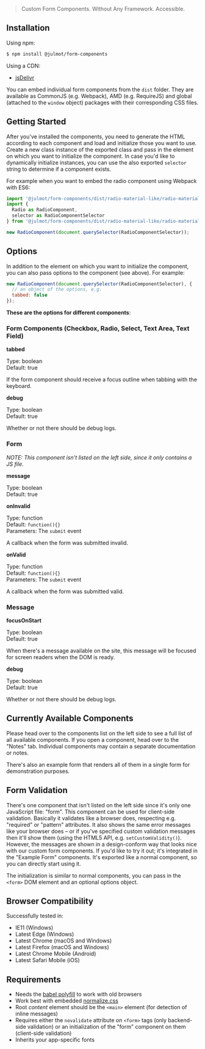 > Custom Form Components. Without Any Framework. Accessible.

## Installation

Using npm:

```bash
$ npm install @julmot/form-components
```

Using a CDN:

- [jsDelivr](https://www.jsdelivr.com/package/npm/@julmot/form-components?path=dist)

You can embed individual form components from the `dist` folder. They are available as CommonJS (e.g. Webpack), AMD (e.g. RequireJS) and global (attached to the `window` object) packages with their corresponding CSS files.

## Getting Started

After you've installed the components, you need to generate the HTML according to each component and load and initialize those you want to use. Create a new class instance of the exported class and pass in the element on which you want to initialize the component. In case you'd like to dynamically initialize instances, you can use the also exported `selector` string to determine if a component exists.

For example when you want to embed the radio component using Webpack with ES6:

```js
import '@julmot/form-components/dist/radio-material-like/radio-material-like.css';
import {
  Radio as RadioComponent,
  selector as RadioComponentSelector
} from '@julmot/form-components/dist/radio-material-like/radio-material-like';

new RadioComponent(document.querySelector(RadioComponentSelector));
```

## Options

In addition to the element on which you want to initialize the component, you can also pass options to the component (see above). For example:

```js
new RadioComponent(document.querySelector(RadioComponentSelector), {
  // an object of the options, e.g.
  tabbed: false
});
```

**These are the options for different components**:

### Form Components (Checkbox, Radio, Select, Text Area, Text Field)

**tabbed**

Type: boolean  
Default: true

If the form component should receive a focus outline when tabbing with the keyboard.

**debug**

Type: boolean  
Default: true

Whether or not there should be debug logs.

### Form

_NOTE: This component isn't listed on the left side, since it only contains a JS file_.

**message**

Type: boolean  
Default: true

**onInvalid**

Type: function  
Default: `function(){}`  
Parameters: The `submit` event

A callback when the form was submitted invalid.

**onValid**

Type: function  
Default: `function(){}`  
Parameters: The `submit` event

A callback when the form was submitted valid.

### Message

**focusOnStart**

Type: boolean  
Default: true

When there's a message available on the site, this message will be focused for screen readers when the DOM is ready.

**debug**

Type: boolean  
Default: true

Whether or not there should be debug logs.

## Currently Available Components

Please head over to the components list on the left side to see a full list of all available components. If you open a component, head over to the "Notes" tab. Individual components may contain a separate documentation or notes.

There's also an example form that renders all of them in a single form for demonstration purposes.

## Form Validation

There's one component that isn't listed on the left side since it's only one JavaScript file: "form". This component can be used for client-side validation. Basically it validates like a browser does, respecting e.g. "required" or "pattern" attributes. It also shows the same error messages like your browser does – or if you've specified custom validation messages then it'll show them (using the HTML5 API, e.g. `setCustomValidity()`). However, the messages are shown in a design-conform way that looks nice with our custom form components. If you'd like to try it out; it's integrated in the "Example Form" components. It's exported like a normal component, so you can directly start using it.

The initialization is similar to normal components, you can pass in the `<form>` DOM element and an optional options object.

## Browser Compatibility

Successfully tested in:

- IE11 (Windows)
- Latest Edge (Windows)
- Latest Chrome (macOS and Windows)
- Latest Firefox (macOS and Windows)
- Latest Chrome Mobile (Android)
- Latest Safari Mobile (iOS)

## Requirements

- Needs the [babel polyfill](https://babeljs.io/docs/usage/polyfill/) to work with old browsers
- Work best with embedded [normalize.css](https://github.com/necolas/normalize.css)
- Root _content_ element should be the `<main>` element (for detection of inline messages)
- Requires either the `novalidate` attribute on `<form>` tags (only backend-side validation) or an initialization of the "form" component on them (client-side validation)
- Inherits your app-specific fonts

